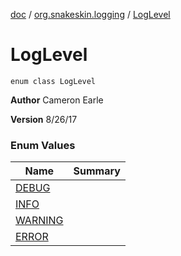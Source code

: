 [doc](../../index.md) / [org.snakeskin.logging](../index.md) / [LogLevel](./index.md)

# LogLevel

`enum class LogLevel`

**Author**
Cameron Earle

**Version**
8/26/17

### Enum Values

| Name | Summary |
|---|---|
| [DEBUG](-d-e-b-u-g.md) |  |
| [INFO](-i-n-f-o.md) |  |
| [WARNING](-w-a-r-n-i-n-g.md) |  |
| [ERROR](-e-r-r-o-r.md) |  |

